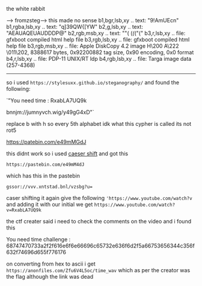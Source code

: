 the white rabbit

--> fromzsteg--> this made no sense
b1,bgr,lsb,xy       .. text: "9!AmUEcn"
b1,rgba,lsb,xy      .. text: "q]39QW{[YW"
b2,g,lsb,xy         .. text: "AEAUAQEUAUDDDP@"
b2,rgb,msb,xy       .. text: "\"( (*(*(\"("
b3,r,lsb,xy         .. file: gfxboot compiled html help file
b3,rgb,lsb,xy       .. file: gfxboot compiled html help file
b3,rgb,msb,xy       .. file: Apple DiskCopy 4.2 image H\200 A\222 \011\202, 8388617 bytes, 0x92200882 tag size, 0x90 encoding, 0x0 format                                           
b4,r,lsb,xy         .. file: PDP-11 UNIX/RT ldp
b4,rgb,lsb,xy       .. file: Targa image data (257-4368) 

________________________________________________________

so i used `https://stylesuxx.github.io/steganography/`
and found the following: 

`"You need time : RxabLA7UQ9k 

bnnjm://jumnyvch.wig/y49gG4xD"`

replace b with h so every 5th alphabet idk what this cypher is called its not rot5

https://patebin.com/e49mMGdJ

this didnt work so i used [caeser shift](https://www.dcode.fr/shift-cipher)  and got this


`https://pastebin.com/e49mM4dJ`

which has this in the pastebin

`gssor://vvv.xntstad.bnl/vzsbg?u= `


caser shifting it again give the following
`'https://www.youtube.com/watch?v` and adding it with our initial we get `https://www.youtube.com/watch?v=RxabLA7UQ9k`

the ctf creater said i need to check the comments on the video and i found this

You need time challenge : 68747470733a2f2f616e6f6e66696c65732e636f6d2f5a66753656344c356f632f74696d655f776176

on converting from hex to ascii i get
`https://anonfiles.com/Zfu6V4L5oc/time_wav` which as per the creator was the flag although the link was dead